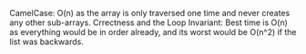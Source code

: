 CamelCase: O(n) as the array is only traversed one time and never creates any other sub-arrays.
Crrectness and the Loop Invariant: Best time is O(n) as everything would be in order already, and its worst would be O(n^2) if the list was backwards.
